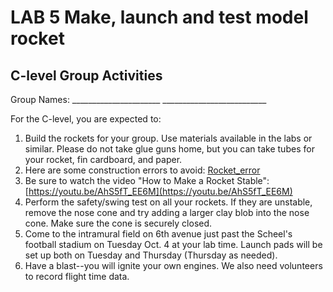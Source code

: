 # LAB 5 Make, launch and test model rocket
## C-level Group Activities


Group Names: \_\_\_\_\_\_\_\_\_\_\_\_\_\_\_\_\_\_\_\_\_\_
\_\_\_\_\_\_\_\_\_\_\_\_\_\_\_\_\_\_\_\_\_\_\_\_\_\_

For the C-level, you are expected to:

1. Build the rockets for your group. Use materials available in the
labs or similar. Please do not take glue guns home, but you can take
tubes for your rocket, fin cardboard, and paper.
3. Here are some construction errors to
avoid: [Rocket\_error](/d2l/common/dialogs/quickLink/quickLink.d2l?ou=4317308&type=content&rcode=MNSCU_LOCA-20605858)
4. Be sure to watch the video "How to Make a Rocket Stable": [https://youtu.be/AhS5fT_EE6M](https://youtu.be/AhS5fT_EE6M)
5. Perform the safety/swing test on all your rockets. If they are
unstable, remove the nose cone and try adding a larger clay blob into
the nose cone. Make sure the cone is securely closed.
6. Come to the intramural field on 6th avenue just past the Scheel's
football stadium on Tuesday Oct. 4 at your lab time. Launch pads will
be set up both on Tuesday and Thursday (Thursday as needed).
7. Have a blast--you will ignite your own engines. We also need
volunteers to record flight time data.
